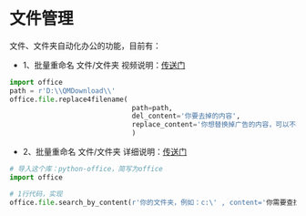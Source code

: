 # 文件管理


    
文件、文件夹自动化办公的功能，目前有：

- 1、批量重命名 文件/文件夹
视频说明：[传送门](https://www.bilibili.com/video/BV12r4y187Yj/)
```python
import office
path = r'D:\\QMDownload\\'
office.file.replace4filename(
                              path=path,
                              del_content='你要去掉的内容',
                              replace_content='你想替换掉广告的内容，可以不填'
                              )
```

- 2、批量重命名 文件/文件夹
详细说明：[传送门](https://baijiahao.baidu.com/s?id=1734311309666123699)
```python
# 导入这个库：python-office，简写为office
import office

# 1行代码，实现 
office.file.search_by_content(r'你的文件夹，例如：c:\' , content='你需要查找的文件里面的内容')
```


